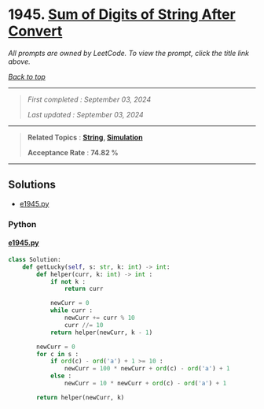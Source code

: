 # 1945. [Sum of Digits of String After Convert](<https://leetcode.com/problems/sum-of-digits-of-string-after-convert>)

*All prompts are owned by LeetCode. To view the prompt, click the title link above.*

*[Back to top](<../README.md>)*

------

> *First completed : September 03, 2024*
>
> *Last updated : September 03, 2024*

------

> **Related Topics** : **[String](<by_topic/String.md>), [Simulation](<by_topic/Simulation.md>)**
>
> **Acceptance Rate** : **74.82 %**

------

## Solutions

- [e1945.py](<../my-submissions/e1945.py>)
### Python
#### [e1945.py](<../my-submissions/e1945.py>)
```Python
class Solution:
    def getLucky(self, s: str, k: int) -> int:
        def helper(curr, k: int) -> int :
            if not k :
                return curr

            newCurr = 0
            while curr :
                newCurr += curr % 10
                curr //= 10
            return helper(newCurr, k - 1)

        newCurr = 0
        for c in s :
            if ord(c) - ord('a') + 1 >= 10 :
                newCurr = 100 * newCurr + ord(c) - ord('a') + 1
            else :
                newCurr = 10 * newCurr + ord(c) - ord('a') + 1

        return helper(newCurr, k)

```

